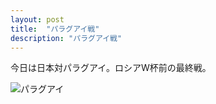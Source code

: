 ```yaml
---
layout: post
title:  "パラグアイ戦"
description: "パラグアイ戦"
---
```


今日は日本対パラグアイ。ロシアW杯前の最終戦。

![パラグアイ]({{site.baseurl}}/images/paraguay.png)

